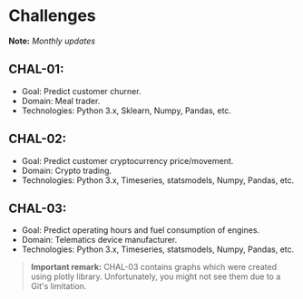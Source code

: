 # Challenges

**Note:** *Monthly updates*

## CHAL-01:
- Goal: Predict customer churner.
- Domain: Meal trader.
- Technologies: Python 3.x, Sklearn, Numpy, Pandas, etc.

## CHAL-02:
- Goal: Predict customer cryptocurrency price/movement.
- Domain: Crypto trading.
- Technologies: Python 3.x, Timeseries, statsmodels, Numpy, Pandas, etc.

## CHAL-03:
- Goal: Predict operating hours and fuel consumption of engines.
- Domain: Telematics device manufacturer.
- Technologies: Python 3.x, Timeseries, statsmodels, Numpy, Pandas, etc.

> **Important remark:** CHAL-03 contains graphs which were created using plotly library. Unfortunately, you might not see them due to a Git's limitation. 

